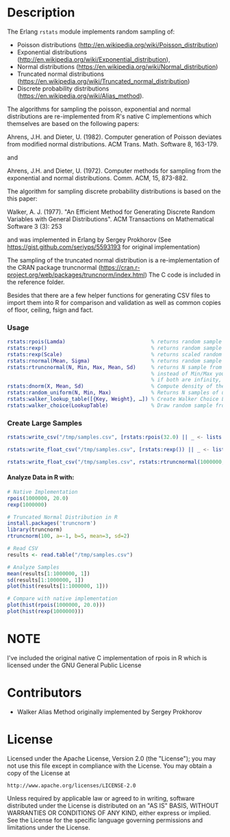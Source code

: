 # Description

The Erlang ```rstats``` module implements random sampling of:

* Poisson distributions (http://en.wikipedia.org/wiki/Poisson_distribution)
* Exponential distributions (http://en.wikipedia.org/wiki/Exponential_distribution),
* Normal distributions (https://en.wikipedia.org/wiki/Normal_distribution)
* Truncated normal distributions (https://en.wikipedia.org/wiki/Truncated_normal_distribution)
* Discrete probability distributions (https://en.wikipedia.org/wiki/Alias_method).

The algorithms for sampling the poisson, exponential and normal distributions are re-implemented from R's native C implementions which
themselves are based on the following papers:

Ahrens, J.H. and Dieter, U. (1982). Computer generation of Poisson deviates from modified normal distributions.
ACM Trans. Math. Software 8, 163-179.

and

Ahrens, J.H. and Dieter, U. (1972). Computer methods for sampling from the exponential and normal distributions.
Comm. ACM, 15, 873-882.

The algorithm for sampling discrete probability distributions is based on the this paper:

Walker, A. J. (1977). "An Efficient Method for Generating Discrete Random Variables with General Distributions".
ACM Transactions on Mathematical Software 3 (3): 253

and was implemented in Erlang by Sergey Prokhorov (See https://gist.github.com/seriyps/5593193 for original implementation)

The sampling of the truncated normal distribution is a re-implementation of the CRAN package truncnormal (https://cran.r-project.org/web/packages/truncnorm/index.html)
The C code is included in the reference folder.

Besides that there are a few helper functions for generating CSV files to import them into R for
comparison and validation as well as common copies of floor, ceiling, fsign and fact.


### Usage

```erlang
rstats:rpois(Lamda)                            % returns random sample from Poisson distribution
rstats:rexp()                                  % returns random sample from Exponential Distribution
rstats:rexp(Scale)                             % returns scaled random sample from Exponential Distribution
rstats:rnormal(Mean, Sigma)                    % returns random sample from Normal Distribution
rstats:rtruncnormal(N, Min, Max, Mean, Sd)     % returns N sample from truncated normal distribution
                                               % instead of Min/Max you can use the atom infinity
                                               % if both are infinity, the regular normal distribution is sampled
rstats:dnorm(X, Mean, Sd)                      % Compute density of the normal distribution
rstats:random_uniform(N, Min, Max)             % Returns N samples of uniform distribution within range (fast)
rstats:walker_lookup_table([{Key, Weight}, …]) % Create Walker Choice Lookup Table
rstats:walker_choice(LookupTable)              % Draw random sample from weighted distribution
```

### Create Large Samples

```erlang
rstats:write_csv("/tmp/samples.csv", [rstats:rpois(32.0) || _ <- lists:seq(1,1000000)]).

rstats:write_float_csv("/tmp/samples.csv", [rstats:rexp()) || _ <- lists:seq(1,1000000)]).

rstats:write_float_csv("/tmp/samples.csv", rstats:rtruncnormal(1000000, 1, 23, 7, 3)).
```

#### Analyze Data in R with:

```R
# Native Implementation
rpois(1000000, 20.0)
rexp(1000000)

# Truncated Normal Distribution in R
install.packages('truncnorm')
library(truncnorm)
rtruncnorm(100, a=-1, b=5, mean=3, sd=2)

# Read CSV
results <- read.table("/tmp/samples.csv")

# Analyze Samples
mean(results[1:1000000, 1])
sd(results[1:1000000, 1])
plot(hist(results[1:1000000, 1]))

# Compare with native implementation
plot(hist(rpois(1000000, 20.0)))
plot(hist(rexp(1000000)))
```

# NOTE

I've included the original native C implementation of rpois in R which is licensed under the GNU General Public License

# Contributors

* Walker Alias Method originally implemented by Sergey Prokhorov

# License

Licensed under the Apache License, Version 2.0 (the "License");
you may not use this file except in compliance with the License.
You may obtain a copy of the License at

    http://www.apache.org/licenses/LICENSE-2.0

Unless required by applicable law or agreed to in writing, software
distributed under the License is distributed on an "AS IS" BASIS,
WITHOUT WARRANTIES OR CONDITIONS OF ANY KIND, either express or implied.
See the License for the specific language governing permissions and
limitations under the License.
